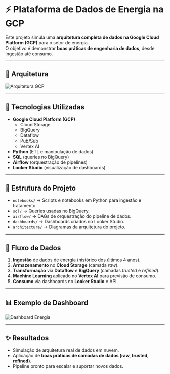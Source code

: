 # ⚡ Plataforma de Dados de Energia na GCP

Este projeto simula uma **arquitetura completa de dados na Google Cloud Platform (GCP)** para o setor de energia.  
O objetivo é demonstrar **boas práticas de engenharia de dados**, desde ingestão até consumo.

---

## 🚀 Arquitetura

![Arquitetura GCP](architecture/gcp_architecture.png)

---

## 🔧 Tecnologias Utilizadas

- **Google Cloud Platform (GCP)**
  - Cloud Storage
  - BigQuery
  - Dataflow
  - Pub/Sub
  - Vertex AI
- **Python** (ETL e manipulação de dados)
- **SQL** (queries no BigQuery)
- **Airflow** (orquestração de pipelines)
- **Looker Studio** (visualização de dashboards)

---

## 📂 Estrutura do Projeto

- `notebooks/` → Scripts e notebooks em Python para ingestão e tratamento.  
- `sql/` → Queries usadas no BigQuery.  
- `airflow/` → DAGs de orquestração do pipeline de dados.  
- `dashboards/` → Dashboards criados no Looker Studio.  
- `architecture/` → Diagramas da arquitetura do projeto.  

---

## 🔄 Fluxo de Dados

1. **Ingestão** de dados de energia (histórico dos últimos 4 anos).  
2. **Armazenamento** no **Cloud Storage** (camada *raw*).  
3. **Transformação** via **Dataflow** e **BigQuery** (camadas *trusted* e *refined*).  
4. **Machine Learning** aplicado no **Vertex AI** para previsão de consumo.  
5. **Consumo** via dashboards no **Looker Studio** e API.  

---

## 📊 Exemplo de Dashboard

![Dashboard Energia](dashboards/energy_dashboard.png)

---

## ✨ Resultados

- Simulação de arquitetura real de dados em nuvem.  
- Aplicação de **boas práticas de camadas de dados (raw, trusted, refined)**.  
- Pipeline pronto para escalar e suportar novos dados.  
